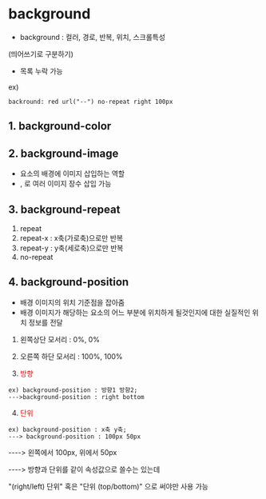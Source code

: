 # background

- background : 컬러, 경로, 반복, 위치, 스크롤특성

(띄어쓰기로 구분하기)

- 목록 누락 가능

ex)

```
backround: red url("--") no-repeat right 100px
```

## 1. background-color

## 2. background-image

- 요소의 배경에 이미지 삽입하는 역할
- ,  로 여러 이미지 장수 삽입 가능

## 3. background-repeat

1. repeat
2. repeat-x : x축(가로축)으로만 반복
3. repeat-y : y축(세로축)으로만 반복
4. no-repeat

## 4. background-position

- 배경 이미지의 위치 기준점을 잡아줌
- 배경 이미지가 해당하는 요소의 어느 부분에 위치하게 될것인지에 대한 실질적인 위치 정보를 전달

1. 왼쪽상단 모서리 : 0%, 0% 
2. 오른쪽 하단 모서리 : 100%, 100% 

3. <p style="color:red";>방향</p>

``` ex)
ex) background-position : 방향1 방향2;
--->background-position : right bottom
```

4. <p style="color:red";>단위</p>

```ex) 
ex) background-position : x축 y축;
---> background-position : 100px 50px
```

----> 왼쪽에서 100px, 위에서 50px 

----> 방향과 단위를 같이 속성값으로 쓸수는 있는데

"(right/left) 단위" 혹은 "단위 (top/bottom)" 으로    써야만 사용 가능